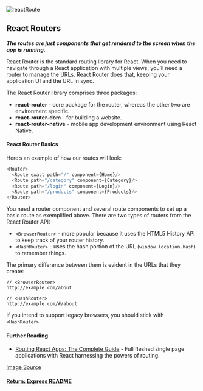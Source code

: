 ![reactRoute](https://cdn-images-1.medium.com/max/2000/1*eQLe7T33KNr82vcT378oPQ.jpeg)
## React Routers

___The routes are just components that get rendered to the screen when the app is running.___

React Router is the standard routing library for React. When you need to navigate through a React application with multiple views, you’ll need a router to manage the URLs. React Router does that, keeping your application UI and the URL in sync.

The React Router library comprises three packages:
- <b>react-router</b> - core package for the router, whereas the other two are environment specific.
- <b>react-router-dom</b> - for building a website.
- <b>react-router-native</b> - mobile app development environment using React Native.

#### React Router Basics
Here’s an example of how our routes will look:
```js
<Router>
  <Route exact path="/" component={Home}/>
  <Route path="/category" component={Category}/>
  <Route path="/login" component={Login}/>
  <Route path="/products" component={Products}/>
</Router>
```
You need a router component and several route components to set up a basic route as exemplified above. There are two types of routers from the React Router API:
- `<BrowserRouter>` - more popular because it uses the HTML5 History API to keep track of your router history.
- `<HashRouter>` - uses the hash portion of the URL (`window.location.hash`) to remember things.

The primary difference between them is evident in the URLs that they create:
```
// <BrowserRouter>
http://example.com/about

// <HashRouter>
http://example.com/#/about
```
If you intend to support legacy browsers, you should stick with `<HashRouter>`.

#### Further Reading
- [Routing React Apps: The Complete Guide](https://scotch.io/tutorials/routing-react-apps-the-complete-guide) - Full fleshed single page applications with React harnessing the powers of routing.

[Image Source](https://blog.cloudboost.io/use-react-router-v4-for-applications-d8346134db6c)

#### [Return: Express README](../../README.md)
